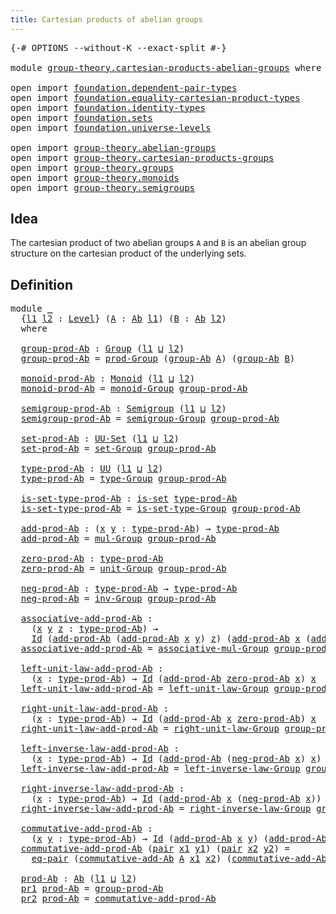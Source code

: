 ```yaml
---
title: Cartesian products of abelian groups
---
```


<pre class="Agda"><a id="62" class="Symbol">{-#</a> <a id="66" class="Keyword">OPTIONS</a> <a id="74" class="Pragma">--without-K</a> <a id="86" class="Pragma">--exact-split</a> <a id="100" class="Symbol">#-}</a>

<a id="105" class="Keyword">module</a> <a id="112" href="group-theory.cartesian-products-abelian-groups.html" class="Module">group-theory.cartesian-products-abelian-groups</a> <a id="159" class="Keyword">where</a>

<a id="166" class="Keyword">open</a> <a id="171" class="Keyword">import</a> <a id="178" href="foundation.dependent-pair-types.html" class="Module">foundation.dependent-pair-types</a>
<a id="210" class="Keyword">open</a> <a id="215" class="Keyword">import</a> <a id="222" href="foundation.equality-cartesian-product-types.html" class="Module">foundation.equality-cartesian-product-types</a>
<a id="266" class="Keyword">open</a> <a id="271" class="Keyword">import</a> <a id="278" href="foundation.identity-types.html" class="Module">foundation.identity-types</a>
<a id="304" class="Keyword">open</a> <a id="309" class="Keyword">import</a> <a id="316" href="foundation.sets.html" class="Module">foundation.sets</a>
<a id="332" class="Keyword">open</a> <a id="337" class="Keyword">import</a> <a id="344" href="foundation.universe-levels.html" class="Module">foundation.universe-levels</a>

<a id="372" class="Keyword">open</a> <a id="377" class="Keyword">import</a> <a id="384" href="group-theory.abelian-groups.html" class="Module">group-theory.abelian-groups</a>
<a id="412" class="Keyword">open</a> <a id="417" class="Keyword">import</a> <a id="424" href="group-theory.cartesian-products-groups.html" class="Module">group-theory.cartesian-products-groups</a>
<a id="463" class="Keyword">open</a> <a id="468" class="Keyword">import</a> <a id="475" href="group-theory.groups.html" class="Module">group-theory.groups</a>
<a id="495" class="Keyword">open</a> <a id="500" class="Keyword">import</a> <a id="507" href="group-theory.monoids.html" class="Module">group-theory.monoids</a>
<a id="528" class="Keyword">open</a> <a id="533" class="Keyword">import</a> <a id="540" href="group-theory.semigroups.html" class="Module">group-theory.semigroups</a>
</pre>
## Idea

The cartesian product of two abelian groups `A` and `B` is an abelian group structure on the cartesian product of the underlying sets.

## Definition

<pre class="Agda"><a id="737" class="Keyword">module</a> <a id="744" href="group-theory.cartesian-products-abelian-groups.html#744" class="Module">_</a>
  <a id="748" class="Symbol">{</a><a id="749" href="group-theory.cartesian-products-abelian-groups.html#749" class="Bound">l1</a> <a id="752" href="group-theory.cartesian-products-abelian-groups.html#752" class="Bound">l2</a> <a id="755" class="Symbol">:</a> <a id="757" href="Agda.Primitive.html#597" class="Postulate">Level</a><a id="762" class="Symbol">}</a> <a id="764" class="Symbol">(</a><a id="765" href="group-theory.cartesian-products-abelian-groups.html#765" class="Bound">A</a> <a id="767" class="Symbol">:</a> <a id="769" href="group-theory.abelian-groups.html#2476" class="Function">Ab</a> <a id="772" href="group-theory.cartesian-products-abelian-groups.html#749" class="Bound">l1</a><a id="774" class="Symbol">)</a> <a id="776" class="Symbol">(</a><a id="777" href="group-theory.cartesian-products-abelian-groups.html#777" class="Bound">B</a> <a id="779" class="Symbol">:</a> <a id="781" href="group-theory.abelian-groups.html#2476" class="Function">Ab</a> <a id="784" href="group-theory.cartesian-products-abelian-groups.html#752" class="Bound">l2</a><a id="786" class="Symbol">)</a>
  <a id="790" class="Keyword">where</a>

  <a id="799" href="group-theory.cartesian-products-abelian-groups.html#799" class="Function">group-prod-Ab</a> <a id="813" class="Symbol">:</a> <a id="815" href="group-theory.groups.html#2481" class="Function">Group</a> <a id="821" class="Symbol">(</a><a id="822" href="group-theory.cartesian-products-abelian-groups.html#749" class="Bound">l1</a> <a id="825" href="Agda.Primitive.html#810" class="Primitive Operator">⊔</a> <a id="827" href="group-theory.cartesian-products-abelian-groups.html#752" class="Bound">l2</a><a id="829" class="Symbol">)</a>
  <a id="833" href="group-theory.cartesian-products-abelian-groups.html#799" class="Function">group-prod-Ab</a> <a id="847" class="Symbol">=</a> <a id="849" href="group-theory.cartesian-products-groups.html#2787" class="Function">prod-Group</a> <a id="860" class="Symbol">(</a><a id="861" href="group-theory.abelian-groups.html#2544" class="Function">group-Ab</a> <a id="870" href="group-theory.cartesian-products-abelian-groups.html#765" class="Bound">A</a><a id="871" class="Symbol">)</a> <a id="873" class="Symbol">(</a><a id="874" href="group-theory.abelian-groups.html#2544" class="Function">group-Ab</a> <a id="883" href="group-theory.cartesian-products-abelian-groups.html#777" class="Bound">B</a><a id="884" class="Symbol">)</a>

  <a id="889" href="group-theory.cartesian-products-abelian-groups.html#889" class="Function">monoid-prod-Ab</a> <a id="904" class="Symbol">:</a> <a id="906" href="group-theory.monoids.html#1020" class="Function">Monoid</a> <a id="913" class="Symbol">(</a><a id="914" href="group-theory.cartesian-products-abelian-groups.html#749" class="Bound">l1</a> <a id="917" href="Agda.Primitive.html#810" class="Primitive Operator">⊔</a> <a id="919" href="group-theory.cartesian-products-abelian-groups.html#752" class="Bound">l2</a><a id="921" class="Symbol">)</a>
  <a id="925" href="group-theory.cartesian-products-abelian-groups.html#889" class="Function">monoid-prod-Ab</a> <a id="940" class="Symbol">=</a> <a id="942" href="group-theory.groups.html#3665" class="Function">monoid-Group</a> <a id="955" href="group-theory.cartesian-products-abelian-groups.html#799" class="Function">group-prod-Ab</a>

  <a id="972" href="group-theory.cartesian-products-abelian-groups.html#972" class="Function">semigroup-prod-Ab</a> <a id="990" class="Symbol">:</a> <a id="992" href="group-theory.semigroups.html#750" class="Function">Semigroup</a> <a id="1002" class="Symbol">(</a><a id="1003" href="group-theory.cartesian-products-abelian-groups.html#749" class="Bound">l1</a> <a id="1006" href="Agda.Primitive.html#810" class="Primitive Operator">⊔</a> <a id="1008" href="group-theory.cartesian-products-abelian-groups.html#752" class="Bound">l2</a><a id="1010" class="Symbol">)</a>
  <a id="1014" href="group-theory.cartesian-products-abelian-groups.html#972" class="Function">semigroup-prod-Ab</a> <a id="1032" class="Symbol">=</a> <a id="1034" href="group-theory.groups.html#2603" class="Function">semigroup-Group</a> <a id="1050" href="group-theory.cartesian-products-abelian-groups.html#799" class="Function">group-prod-Ab</a>

  <a id="1067" href="group-theory.cartesian-products-abelian-groups.html#1067" class="Function">set-prod-Ab</a> <a id="1079" class="Symbol">:</a> <a id="1081" href="foundation-core.sets.html#1190" class="Function">UU-Set</a> <a id="1088" class="Symbol">(</a><a id="1089" href="group-theory.cartesian-products-abelian-groups.html#749" class="Bound">l1</a> <a id="1092" href="Agda.Primitive.html#810" class="Primitive Operator">⊔</a> <a id="1094" href="group-theory.cartesian-products-abelian-groups.html#752" class="Bound">l2</a><a id="1096" class="Symbol">)</a>
  <a id="1100" href="group-theory.cartesian-products-abelian-groups.html#1067" class="Function">set-prod-Ab</a> <a id="1112" class="Symbol">=</a> <a id="1114" href="group-theory.groups.html#2664" class="Function">set-Group</a> <a id="1124" href="group-theory.cartesian-products-abelian-groups.html#799" class="Function">group-prod-Ab</a>

  <a id="1141" href="group-theory.cartesian-products-abelian-groups.html#1141" class="Function">type-prod-Ab</a> <a id="1154" class="Symbol">:</a> <a id="1156" href="foundation-core.universe-levels.html#235" class="Primitive">UU</a> <a id="1159" class="Symbol">(</a><a id="1160" href="group-theory.cartesian-products-abelian-groups.html#749" class="Bound">l1</a> <a id="1163" href="Agda.Primitive.html#810" class="Primitive Operator">⊔</a> <a id="1165" href="group-theory.cartesian-products-abelian-groups.html#752" class="Bound">l2</a><a id="1167" class="Symbol">)</a>
  <a id="1171" href="group-theory.cartesian-products-abelian-groups.html#1141" class="Function">type-prod-Ab</a> <a id="1184" class="Symbol">=</a> <a id="1186" href="group-theory.groups.html#2724" class="Function">type-Group</a> <a id="1197" href="group-theory.cartesian-products-abelian-groups.html#799" class="Function">group-prod-Ab</a>

  <a id="1214" href="group-theory.cartesian-products-abelian-groups.html#1214" class="Function">is-set-type-prod-Ab</a> <a id="1234" class="Symbol">:</a> <a id="1236" href="foundation-core.sets.html#1113" class="Function">is-set</a> <a id="1243" href="group-theory.cartesian-products-abelian-groups.html#1141" class="Function">type-prod-Ab</a>
  <a id="1258" href="group-theory.cartesian-products-abelian-groups.html#1214" class="Function">is-set-type-prod-Ab</a> <a id="1278" class="Symbol">=</a> <a id="1280" href="group-theory.groups.html#2776" class="Function">is-set-type-Group</a> <a id="1298" href="group-theory.cartesian-products-abelian-groups.html#799" class="Function">group-prod-Ab</a>

  <a id="1315" href="group-theory.cartesian-products-abelian-groups.html#1315" class="Function">add-prod-Ab</a> <a id="1327" class="Symbol">:</a> <a id="1329" class="Symbol">(</a><a id="1330" href="group-theory.cartesian-products-abelian-groups.html#1330" class="Bound">x</a> <a id="1332" href="group-theory.cartesian-products-abelian-groups.html#1332" class="Bound">y</a> <a id="1334" class="Symbol">:</a> <a id="1336" href="group-theory.cartesian-products-abelian-groups.html#1141" class="Function">type-prod-Ab</a><a id="1348" class="Symbol">)</a> <a id="1350" class="Symbol">→</a> <a id="1352" href="group-theory.cartesian-products-abelian-groups.html#1141" class="Function">type-prod-Ab</a>
  <a id="1367" href="group-theory.cartesian-products-abelian-groups.html#1315" class="Function">add-prod-Ab</a> <a id="1379" class="Symbol">=</a> <a id="1381" href="group-theory.groups.html#2969" class="Function">mul-Group</a> <a id="1391" href="group-theory.cartesian-products-abelian-groups.html#799" class="Function">group-prod-Ab</a>

  <a id="1408" href="group-theory.cartesian-products-abelian-groups.html#1408" class="Function">zero-prod-Ab</a> <a id="1421" class="Symbol">:</a> <a id="1423" href="group-theory.cartesian-products-abelian-groups.html#1141" class="Function">type-prod-Ab</a>
  <a id="1438" href="group-theory.cartesian-products-abelian-groups.html#1408" class="Function">zero-prod-Ab</a> <a id="1451" class="Symbol">=</a> <a id="1453" href="group-theory.groups.html#3768" class="Function">unit-Group</a> <a id="1464" href="group-theory.cartesian-products-abelian-groups.html#799" class="Function">group-prod-Ab</a>

  <a id="1481" href="group-theory.cartesian-products-abelian-groups.html#1481" class="Function">neg-prod-Ab</a> <a id="1493" class="Symbol">:</a> <a id="1495" href="group-theory.cartesian-products-abelian-groups.html#1141" class="Function">type-prod-Ab</a> <a id="1508" class="Symbol">→</a> <a id="1510" href="group-theory.cartesian-products-abelian-groups.html#1141" class="Function">type-prod-Ab</a>
  <a id="1525" href="group-theory.cartesian-products-abelian-groups.html#1481" class="Function">neg-prod-Ab</a> <a id="1537" class="Symbol">=</a> <a id="1539" href="group-theory.groups.html#4557" class="Function">inv-Group</a> <a id="1549" href="group-theory.cartesian-products-abelian-groups.html#799" class="Function">group-prod-Ab</a>

  <a id="1566" href="group-theory.cartesian-products-abelian-groups.html#1566" class="Function">associative-add-prod-Ab</a> <a id="1590" class="Symbol">:</a>
    <a id="1596" class="Symbol">(</a><a id="1597" href="group-theory.cartesian-products-abelian-groups.html#1597" class="Bound">x</a> <a id="1599" href="group-theory.cartesian-products-abelian-groups.html#1599" class="Bound">y</a> <a id="1601" href="group-theory.cartesian-products-abelian-groups.html#1601" class="Bound">z</a> <a id="1603" class="Symbol">:</a> <a id="1605" href="group-theory.cartesian-products-abelian-groups.html#1141" class="Function">type-prod-Ab</a><a id="1617" class="Symbol">)</a> <a id="1619" class="Symbol">→</a>
    <a id="1625" href="foundation-core.identity-types.html#1767" class="Datatype">Id</a> <a id="1628" class="Symbol">(</a><a id="1629" href="group-theory.cartesian-products-abelian-groups.html#1315" class="Function">add-prod-Ab</a> <a id="1641" class="Symbol">(</a><a id="1642" href="group-theory.cartesian-products-abelian-groups.html#1315" class="Function">add-prod-Ab</a> <a id="1654" href="group-theory.cartesian-products-abelian-groups.html#1597" class="Bound">x</a> <a id="1656" href="group-theory.cartesian-products-abelian-groups.html#1599" class="Bound">y</a><a id="1657" class="Symbol">)</a> <a id="1659" href="group-theory.cartesian-products-abelian-groups.html#1601" class="Bound">z</a><a id="1660" class="Symbol">)</a> <a id="1662" class="Symbol">(</a><a id="1663" href="group-theory.cartesian-products-abelian-groups.html#1315" class="Function">add-prod-Ab</a> <a id="1675" href="group-theory.cartesian-products-abelian-groups.html#1597" class="Bound">x</a> <a id="1677" class="Symbol">(</a><a id="1678" href="group-theory.cartesian-products-abelian-groups.html#1315" class="Function">add-prod-Ab</a> <a id="1690" href="group-theory.cartesian-products-abelian-groups.html#1599" class="Bound">y</a> <a id="1692" href="group-theory.cartesian-products-abelian-groups.html#1601" class="Bound">z</a><a id="1693" class="Symbol">))</a>
  <a id="1698" href="group-theory.cartesian-products-abelian-groups.html#1566" class="Function">associative-add-prod-Ab</a> <a id="1722" class="Symbol">=</a> <a id="1724" href="group-theory.groups.html#3318" class="Function">associative-mul-Group</a> <a id="1746" href="group-theory.cartesian-products-abelian-groups.html#799" class="Function">group-prod-Ab</a>

  <a id="1763" href="group-theory.cartesian-products-abelian-groups.html#1763" class="Function">left-unit-law-add-prod-Ab</a> <a id="1789" class="Symbol">:</a>
    <a id="1795" class="Symbol">(</a><a id="1796" href="group-theory.cartesian-products-abelian-groups.html#1796" class="Bound">x</a> <a id="1798" class="Symbol">:</a> <a id="1800" href="group-theory.cartesian-products-abelian-groups.html#1141" class="Function">type-prod-Ab</a><a id="1812" class="Symbol">)</a> <a id="1814" class="Symbol">→</a> <a id="1816" href="foundation-core.identity-types.html#1767" class="Datatype">Id</a> <a id="1819" class="Symbol">(</a><a id="1820" href="group-theory.cartesian-products-abelian-groups.html#1315" class="Function">add-prod-Ab</a> <a id="1832" href="group-theory.cartesian-products-abelian-groups.html#1408" class="Function">zero-prod-Ab</a> <a id="1845" href="group-theory.cartesian-products-abelian-groups.html#1796" class="Bound">x</a><a id="1846" class="Symbol">)</a> <a id="1848" href="group-theory.cartesian-products-abelian-groups.html#1796" class="Bound">x</a>
  <a id="1852" href="group-theory.cartesian-products-abelian-groups.html#1763" class="Function">left-unit-law-add-prod-Ab</a> <a id="1878" class="Symbol">=</a> <a id="1880" href="group-theory.groups.html#4185" class="Function">left-unit-law-Group</a> <a id="1900" href="group-theory.cartesian-products-abelian-groups.html#799" class="Function">group-prod-Ab</a>

  <a id="1917" href="group-theory.cartesian-products-abelian-groups.html#1917" class="Function">right-unit-law-add-prod-Ab</a> <a id="1944" class="Symbol">:</a>
    <a id="1950" class="Symbol">(</a><a id="1951" href="group-theory.cartesian-products-abelian-groups.html#1951" class="Bound">x</a> <a id="1953" class="Symbol">:</a> <a id="1955" href="group-theory.cartesian-products-abelian-groups.html#1141" class="Function">type-prod-Ab</a><a id="1967" class="Symbol">)</a> <a id="1969" class="Symbol">→</a> <a id="1971" href="foundation-core.identity-types.html#1767" class="Datatype">Id</a> <a id="1974" class="Symbol">(</a><a id="1975" href="group-theory.cartesian-products-abelian-groups.html#1315" class="Function">add-prod-Ab</a> <a id="1987" href="group-theory.cartesian-products-abelian-groups.html#1951" class="Bound">x</a> <a id="1989" href="group-theory.cartesian-products-abelian-groups.html#1408" class="Function">zero-prod-Ab</a><a id="2001" class="Symbol">)</a> <a id="2003" href="group-theory.cartesian-products-abelian-groups.html#1951" class="Bound">x</a>
  <a id="2007" href="group-theory.cartesian-products-abelian-groups.html#1917" class="Function">right-unit-law-add-prod-Ab</a> <a id="2034" class="Symbol">=</a> <a id="2036" href="group-theory.groups.html#4315" class="Function">right-unit-law-Group</a> <a id="2057" href="group-theory.cartesian-products-abelian-groups.html#799" class="Function">group-prod-Ab</a>

  <a id="2074" href="group-theory.cartesian-products-abelian-groups.html#2074" class="Function">left-inverse-law-add-prod-Ab</a> <a id="2103" class="Symbol">:</a>
    <a id="2109" class="Symbol">(</a><a id="2110" href="group-theory.cartesian-products-abelian-groups.html#2110" class="Bound">x</a> <a id="2112" class="Symbol">:</a> <a id="2114" href="group-theory.cartesian-products-abelian-groups.html#1141" class="Function">type-prod-Ab</a><a id="2126" class="Symbol">)</a> <a id="2128" class="Symbol">→</a> <a id="2130" href="foundation-core.identity-types.html#1767" class="Datatype">Id</a> <a id="2133" class="Symbol">(</a><a id="2134" href="group-theory.cartesian-products-abelian-groups.html#1315" class="Function">add-prod-Ab</a> <a id="2146" class="Symbol">(</a><a id="2147" href="group-theory.cartesian-products-abelian-groups.html#1481" class="Function">neg-prod-Ab</a> <a id="2159" href="group-theory.cartesian-products-abelian-groups.html#2110" class="Bound">x</a><a id="2160" class="Symbol">)</a> <a id="2162" href="group-theory.cartesian-products-abelian-groups.html#2110" class="Bound">x</a><a id="2163" class="Symbol">)</a> <a id="2165" href="group-theory.cartesian-products-abelian-groups.html#1408" class="Function">zero-prod-Ab</a>
  <a id="2180" href="group-theory.cartesian-products-abelian-groups.html#2074" class="Function">left-inverse-law-add-prod-Ab</a> <a id="2209" class="Symbol">=</a> <a id="2211" href="group-theory.groups.html#4635" class="Function">left-inverse-law-Group</a> <a id="2234" href="group-theory.cartesian-products-abelian-groups.html#799" class="Function">group-prod-Ab</a>

  <a id="2251" href="group-theory.cartesian-products-abelian-groups.html#2251" class="Function">right-inverse-law-add-prod-Ab</a> <a id="2281" class="Symbol">:</a>
    <a id="2287" class="Symbol">(</a><a id="2288" href="group-theory.cartesian-products-abelian-groups.html#2288" class="Bound">x</a> <a id="2290" class="Symbol">:</a> <a id="2292" href="group-theory.cartesian-products-abelian-groups.html#1141" class="Function">type-prod-Ab</a><a id="2304" class="Symbol">)</a> <a id="2306" class="Symbol">→</a> <a id="2308" href="foundation-core.identity-types.html#1767" class="Datatype">Id</a> <a id="2311" class="Symbol">(</a><a id="2312" href="group-theory.cartesian-products-abelian-groups.html#1315" class="Function">add-prod-Ab</a> <a id="2324" href="group-theory.cartesian-products-abelian-groups.html#2288" class="Bound">x</a> <a id="2326" class="Symbol">(</a><a id="2327" href="group-theory.cartesian-products-abelian-groups.html#1481" class="Function">neg-prod-Ab</a> <a id="2339" href="group-theory.cartesian-products-abelian-groups.html#2288" class="Bound">x</a><a id="2340" class="Symbol">))</a> <a id="2343" href="group-theory.cartesian-products-abelian-groups.html#1408" class="Function">zero-prod-Ab</a>
  <a id="2358" href="group-theory.cartesian-products-abelian-groups.html#2251" class="Function">right-inverse-law-add-prod-Ab</a> <a id="2388" class="Symbol">=</a> <a id="2390" href="group-theory.groups.html#4786" class="Function">right-inverse-law-Group</a> <a id="2414" href="group-theory.cartesian-products-abelian-groups.html#799" class="Function">group-prod-Ab</a>

  <a id="2431" href="group-theory.cartesian-products-abelian-groups.html#2431" class="Function">commutative-add-prod-Ab</a> <a id="2455" class="Symbol">:</a>
    <a id="2461" class="Symbol">(</a><a id="2462" href="group-theory.cartesian-products-abelian-groups.html#2462" class="Bound">x</a> <a id="2464" href="group-theory.cartesian-products-abelian-groups.html#2464" class="Bound">y</a> <a id="2466" class="Symbol">:</a> <a id="2468" href="group-theory.cartesian-products-abelian-groups.html#1141" class="Function">type-prod-Ab</a><a id="2480" class="Symbol">)</a> <a id="2482" class="Symbol">→</a> <a id="2484" href="foundation-core.identity-types.html#1767" class="Datatype">Id</a> <a id="2487" class="Symbol">(</a><a id="2488" href="group-theory.cartesian-products-abelian-groups.html#1315" class="Function">add-prod-Ab</a> <a id="2500" href="group-theory.cartesian-products-abelian-groups.html#2462" class="Bound">x</a> <a id="2502" href="group-theory.cartesian-products-abelian-groups.html#2464" class="Bound">y</a><a id="2503" class="Symbol">)</a> <a id="2505" class="Symbol">(</a><a id="2506" href="group-theory.cartesian-products-abelian-groups.html#1315" class="Function">add-prod-Ab</a> <a id="2518" href="group-theory.cartesian-products-abelian-groups.html#2464" class="Bound">y</a> <a id="2520" href="group-theory.cartesian-products-abelian-groups.html#2462" class="Bound">x</a><a id="2521" class="Symbol">)</a>
  <a id="2525" href="group-theory.cartesian-products-abelian-groups.html#2431" class="Function">commutative-add-prod-Ab</a> <a id="2549" class="Symbol">(</a><a id="2550" href="foundation-core.dependent-pair-types.html#588" class="InductiveConstructor">pair</a> <a id="2555" href="group-theory.cartesian-products-abelian-groups.html#2555" class="Bound">x1</a> <a id="2558" href="group-theory.cartesian-products-abelian-groups.html#2558" class="Bound">y1</a><a id="2560" class="Symbol">)</a> <a id="2562" class="Symbol">(</a><a id="2563" href="foundation-core.dependent-pair-types.html#588" class="InductiveConstructor">pair</a> <a id="2568" href="group-theory.cartesian-products-abelian-groups.html#2568" class="Bound">x2</a> <a id="2571" href="group-theory.cartesian-products-abelian-groups.html#2571" class="Bound">y2</a><a id="2573" class="Symbol">)</a> <a id="2575" class="Symbol">=</a>
    <a id="2581" href="foundation-core.equality-cartesian-product-types.html#1326" class="Function">eq-pair</a> <a id="2589" class="Symbol">(</a><a id="2590" href="group-theory.abelian-groups.html#5035" class="Function">commutative-add-Ab</a> <a id="2609" href="group-theory.cartesian-products-abelian-groups.html#765" class="Bound">A</a> <a id="2611" href="group-theory.cartesian-products-abelian-groups.html#2555" class="Bound">x1</a> <a id="2614" href="group-theory.cartesian-products-abelian-groups.html#2568" class="Bound">x2</a><a id="2616" class="Symbol">)</a> <a id="2618" class="Symbol">(</a><a id="2619" href="group-theory.abelian-groups.html#5035" class="Function">commutative-add-Ab</a> <a id="2638" href="group-theory.cartesian-products-abelian-groups.html#777" class="Bound">B</a> <a id="2640" href="group-theory.cartesian-products-abelian-groups.html#2558" class="Bound">y1</a> <a id="2643" href="group-theory.cartesian-products-abelian-groups.html#2571" class="Bound">y2</a><a id="2645" class="Symbol">)</a>

  <a id="2650" href="group-theory.cartesian-products-abelian-groups.html#2650" class="Function">prod-Ab</a> <a id="2658" class="Symbol">:</a> <a id="2660" href="group-theory.abelian-groups.html#2476" class="Function">Ab</a> <a id="2663" class="Symbol">(</a><a id="2664" href="group-theory.cartesian-products-abelian-groups.html#749" class="Bound">l1</a> <a id="2667" href="Agda.Primitive.html#810" class="Primitive Operator">⊔</a> <a id="2669" href="group-theory.cartesian-products-abelian-groups.html#752" class="Bound">l2</a><a id="2671" class="Symbol">)</a>
  <a id="2675" href="foundation-core.dependent-pair-types.html#605" class="Field">pr1</a> <a id="2679" href="group-theory.cartesian-products-abelian-groups.html#2650" class="Function">prod-Ab</a> <a id="2687" class="Symbol">=</a> <a id="2689" href="group-theory.cartesian-products-abelian-groups.html#799" class="Function">group-prod-Ab</a>
  <a id="2705" href="foundation-core.dependent-pair-types.html#617" class="Field">pr2</a> <a id="2709" href="group-theory.cartesian-products-abelian-groups.html#2650" class="Function">prod-Ab</a> <a id="2717" class="Symbol">=</a> <a id="2719" href="group-theory.cartesian-products-abelian-groups.html#2431" class="Function">commutative-add-prod-Ab</a>
</pre>
